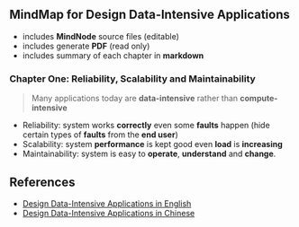 

## MindMap for Design Data-Intensive Applications

- includes **MindNode** source files (editable)
- includes generate **PDF** (read only)
- includes summary of each chapter in **markdown**

### Chapter One: Reliability, Scalability and Maintainability
> Many applications today are **data-intensive** rather than **compute-intensive**


- Reliability: system works **correctly** even some **faults** happen (hide certain types of **faults** from the **end user**) 
- Scalability: system **performance** is kept good even **load** is **increasing**
- Maintainability: system is easy to **operate**, **understand** and **change**.


## References
- [Design Data-Intensive Applications in English](./pdf/Designing%20Data%20Intensive%20Applications.pdf)
- [Design Data-Intensive Applications in Chinese](https://github.com/Vonng/ddia)